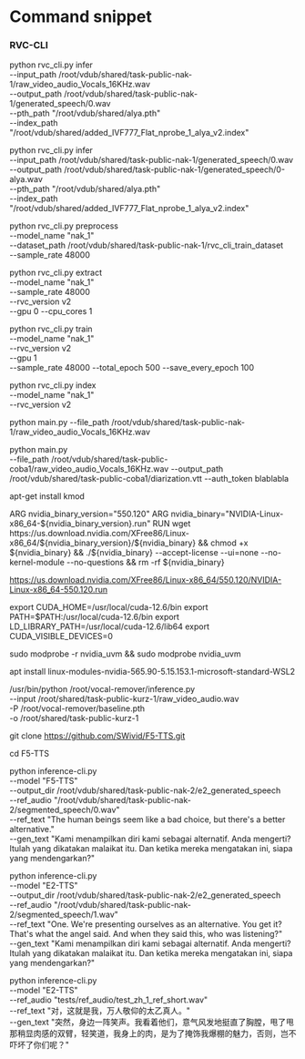 # Command snippet

### RVC-CLI

python rvc_cli.py infer \
  --input_path /root/vdub/shared/task-public-nak-1/raw_video_audio_Vocals_16KHz.wav \
  --output_path /root/vdub/shared/task-public-nak-1/generated_speech/0.wav \
  --pth_path "/root/vdub/shared/alya.pth" \
  --index_path "/root/vdub/shared/added_IVF777_Flat_nprobe_1_alya_v2.index"

python rvc_cli.py infer \
  --input_path /root/vdub/shared/task-public-nak-1/generated_speech/0.wav \
  --output_path /root/vdub/shared/task-public-nak-1/generated_speech/0-alya.wav \
  --pth_path "/root/vdub/shared/alya.pth" \
  --index_path "/root/vdub/shared/added_IVF777_Flat_nprobe_1_alya_v2.index"

python rvc_cli.py preprocess \
  --model_name "nak_1" \
  --dataset_path /root/vdub/shared/task-public-nak-1/rvc_cli_train_dataset \
  --sample_rate 48000

python rvc_cli.py extract \
  --model_name "nak_1" \
  --sample_rate 48000 \
  --rvc_version v2 \
  --gpu 0 --cpu_cores 1

python rvc_cli.py train \
  --model_name "nak_1" \
  --rvc_version v2 \
  --gpu 1 \
  --sample_rate 48000 --total_epoch 500 --save_every_epoch 100

python rvc_cli.py index \
  --model_name "nak_1" \
  --rvc_version v2

python main.py --file_path /root/vdub/shared/task-public-nak-1/raw_video_audio_Vocals_16KHz.wav

python main.py \
  --file_path /root/vdub/shared/task-public-coba1/raw_video_audio_Vocals_16KHz.wav
  --output_path /root/vdub/shared/task-public-coba1/diarization.vtt
  --auth_token blablabla

apt-get install kmod

ARG nvidia_binary_version="550.120"
ARG nvidia_binary="NVIDIA-Linux-x86_64-${nvidia_binary_version}.run"
RUN wget https://us.download.nvidia.com/XFree86/Linux-x86_64/${nvidia_binary_version}/${nvidia_binary} &&
chmod +x ${nvidia_binary} &&
./${nvidia_binary} --accept-license --ui=none --no-kernel-module --no-questions &&
rm -rf ${nvidia_binary}

https://us.download.nvidia.com/XFree86/Linux-x86_64/550.120/NVIDIA-Linux-x86_64-550.120.run

export CUDA_HOME=/usr/local/cuda-12.6/bin
export PATH=$PATH:/usr/local/cuda-12.6/bin
export LD_LIBRARY_PATH=/usr/local/cuda-12.6/lib64
export CUDA_VISIBLE_DEVICES=0

sudo modprobe -r nvidia_uvm && sudo modprobe nvidia_uvm

apt install linux-modules-nvidia-565.90-5.15.153.1-microsoft-standard-WSL2

/usr/bin/python /root/vocal-remover/inference.py \
  --input /root/shared/task-public-kurz-1/raw_video_audio.wav \
  -P /root/vocal-remover/baseline.pth \
  -o /root/shared/task-public-kurz-1

git clone https://github.com/SWivid/F5-TTS.git

cd F5-TTS

python inference-cli.py \
--model "F5-TTS" \
--output_dir /root/vdub/shared/task-public-nak-2/e2_generated_speech \
--ref_audio "/root/vdub/shared/task-public-nak-2/segmented_speech/0.wav" \
--ref_text "The human beings seem like a bad choice, but there's a better alternative." \
--gen_text "Kami menampilkan diri kami sebagai alternatif. Anda mengerti? Itulah yang dikatakan malaikat itu. Dan ketika mereka mengatakan ini, siapa yang mendengarkan?"

python inference-cli.py \
--model "E2-TTS" \
--output_dir /root/vdub/shared/task-public-nak-2/e2_generated_speech \
--ref_audio "/root/vdub/shared/task-public-nak-2/segmented_speech/1.wav" \
--ref_text "One. We're presenting ourselves as an alternative. You get it? That's what the angel said. And when they said this, who was listening?" \
--gen_text "Kami menampilkan diri kami sebagai alternatif. Anda mengerti? Itulah yang dikatakan malaikat itu. Dan ketika mereka mengatakan ini, siapa yang mendengarkan?"

python inference-cli.py \
--model "E2-TTS" \
--ref_audio "tests/ref_audio/test_zh_1_ref_short.wav" \
--ref_text "对，这就是我，万人敬仰的太乙真人。" \
--gen_text "突然，身边一阵笑声。我看着他们，意气风发地挺直了胸膛，甩了甩那稍显肉感的双臂，轻笑道，我身上的肉，是为了掩饰我爆棚的魅力，否则，岂不吓坏了你们呢？"
